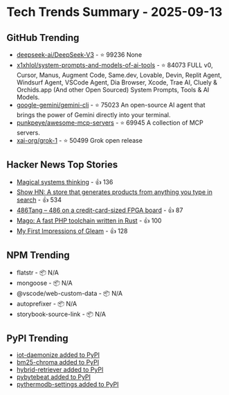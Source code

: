 # Tech Trends Summary - 2025-09-13

## GitHub Trending
- [deepseek-ai/DeepSeek-V3](https://github.com/deepseek-ai/DeepSeek-V3) - ⭐ 99236
  None
- [x1xhlol/system-prompts-and-models-of-ai-tools](https://github.com/x1xhlol/system-prompts-and-models-of-ai-tools) - ⭐ 84073
  FULL v0, Cursor, Manus, Augment Code, Same.dev, Lovable, Devin, Replit Agent, Windsurf Agent, VSCode Agent, Dia Browser, Xcode, Trae AI, Cluely & Orchids.app (And other Open Sourced) System Prompts, Tools & AI Models.
- [google-gemini/gemini-cli](https://github.com/google-gemini/gemini-cli) - ⭐ 75023
  An open-source AI agent that brings the power of Gemini directly into your terminal.
- [punkpeye/awesome-mcp-servers](https://github.com/punkpeye/awesome-mcp-servers) - ⭐ 69945
  A collection of MCP servers.
- [xai-org/grok-1](https://github.com/xai-org/grok-1) - ⭐ 50499
  Grok open release

## Hacker News Top Stories
- [Magical systems thinking](https://worksinprogress.co/issue/magical-systems-thinking/) - 👍 136
- [Show HN: A store that generates products from anything you type in search](https://anycrap.shop/) - 👍 534
- [486Tang – 486 on a credit-card-sized FPGA board](https://nand2mario.github.io/posts/2025/486tang_486_on_a_credit_card_size_fpga_board/) - 👍 87
- [Mago: A fast PHP toolchain written in Rust](https://github.com/carthage-software/mago) - 👍 100
- [My First Impressions of Gleam](https://mtlynch.io/notes/gleam-first-impressions/) - 👍 128

## NPM Trending
- flatstr - 📦 N/A
- mongoose - 📦 N/A
- @vscode/web-custom-data - 📦 N/A
- autoprefixer - 📦 N/A
- storybook-source-link - 📦 N/A

## PyPI Trending
- [iot-daemonize added to PyPI](https://pypi.org/project/iot-daemonize/)
- [bm25-chroma added to PyPI](https://pypi.org/project/bm25-chroma/)
- [hybrid-retriever added to PyPI](https://pypi.org/project/hybrid-retriever/)
- [pybytebeat added to PyPI](https://pypi.org/project/pybytebeat/)
- [pythermodb-settings added to PyPI](https://pypi.org/project/pythermodb-settings/)
